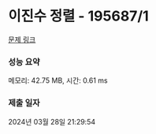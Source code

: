 # 이진수 정렬 - 195687/1 

[문제 링크](https://level.goorm.io/exam/195687/%EC%9D%B4%EC%A7%84%EC%88%98-%EC%A0%95%EB%A0%AC/quiz/1) 

### 성능 요약

메모리: 42.75 MB, 시간: 0.61 ms

### 제출 일자

2024년 03월 28일 21:29:54


